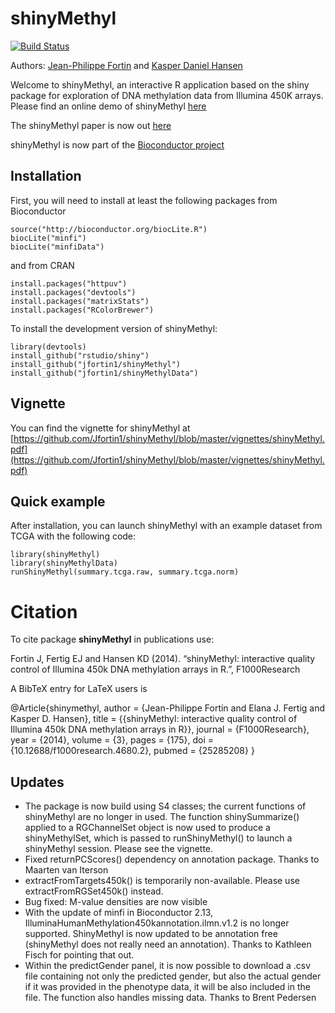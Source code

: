 shinyMethyl
===========

[![Build Status](https://travis-ci.org/Jfortin1/shinyMethyl.svg?branch=master)](https://travis-ci.org/Jfortin1/shinyMethyl)

Authors: [Jean-Philippe Fortin](mailto:zerbino@ebi.ac.uk) and [Kasper Daniel Hansen](mailto:khansen@jhsph.edu)

Welcome to shinyMethyl, an interactive R application based on the shiny package for exploration of DNA methylation data from Illumina 450K arrays. Please find an online demo of shinyMethyl [here](http://spark.rstudio.com/jfortin/shinyMethyl/)

The shinyMethyl paper is now out [here](http://f1000research.com/articles/3-175/v1)

shinyMethyl is now part of the [Bioconductor project](http://www.bioconductor.org/packages/devel/bioc/html/shinyMethyl.html)

Installation
------------
First, you will need to install at least the following packages from Bioconductor

```{r}
source("http://bioconductor.org/biocLite.R")
biocLite("minfi")
biocLite("minfiData")
```
and from CRAN
```{r}
install.packages("httpuv")
install.packages("devtools")
install.packages("matrixStats")
install.packages("RColorBrewer")
```
To install the development version of shinyMethyl:
```{r}
library(devtools)
install_github("rstudio/shiny")
install_github("jfortin1/shinyMethyl")
install_github("jfortin1/shinyMethylData")
```

Vignette
------------
You can find the vignette for shinyMethyl at [https://github.com/Jfortin1/shinyMethyl/blob/master/vignettes/shinyMethyl.pdf](https://github.com/Jfortin1/shinyMethyl/blob/master/vignettes/shinyMethyl.pdf)

Quick example
------------
After installation, you can launch shinyMethyl with an example dataset from TCGA with the following code:
```{r}
library(shinyMethyl)
library(shinyMethylData)
runShinyMethyl(summary.tcga.raw, summary.tcga.norm)
```

# Citation


To cite package __shinyMethyl__ in publications use:

Fortin J, Fertig EJ and Hansen KD (2014). “shinyMethyl: interactive
quality control of Illumina 450k DNA methylation arrays in R.”, F1000Research

A BibTeX entry for LaTeX users is

 @Article{shinymethyl,
    author = {Jean-Philippe Fortin and Elana J. Fertig and Kasper D. Hansen},
    title = {{shinyMethyl: interactive quality control of Illumina 450k DNA methylation arrays in R}},
    journal = {F1000Research},
    year = {2014},
    volume = {3},
    pages = {175},
    doi = {10.12688/f1000research.4680.2},
    pubmed = {25285208}
  }

Updates
------------


- The package is now build using S4 classes; the current functions of shinyMethyl are no longer in used. The function shinySummarize() applied to a RGChannelSet object is now used to produce a shinyMethylSet, which is passed to runShinyMethyl() to launch a shinyMethyl session. Please see the vignette.
- Fixed returnPCScores() dependency on annotation package. Thanks to Maarten van Iterson 
- extractFromTargets450k() is temporarily non-available. Please use extractFromRGSet450k() instead. 
- Bug fixed: M-value densities are now visible
- With the update of minfi in Bioconductor 2.13, IlluminaHumanMethylation450kannotation.ilmn.v1.2 is no longer supported. ShinyMethyl is now updated to be annotation free (shinyMethyl does not really need an annotation). Thanks to Kathleen Fisch for pointing that out.
- Within the predictGender panel, it is now possible to download a .csv file containing not only the predicted gender, but also the actual gender if it was provided in the phenotype data, it will be also included in the file. The function also handles missing data. Thanks to Brent Pedersen


